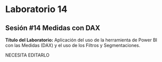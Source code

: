# Laboratorio 14

## Sesión #14 Medidas con DAX

**Título del Laboratorio:** Aplicación del uso de la herramienta de Power BI con las Medidas (DAX) y el uso de los Filtros y Segmentaciones.

NECESITA EDITARLO

<!--

**Duración:** 2 horas

**Objetivos del Laboratorio:**

1. Afianzar los conocimientos y manejo básico en Power BI para realizar las visualizaciones con ejercicios prácticos planteados.

**Materiales Necesarios:**

1. Computador con acceso a internet.
2. Colocarlo en el repositorio de GitHub
3. Ampliar el conocimiento con el curso de datos en AWS y Cisco.
4. Power BI.

**Estructura del Laboratorio:**

### Parte 1

Aplicar los temas visto en la sesión con la realización del paso a paso y capturas de pantalla del proceso y aplicación de los DAX y filtros con la segmentación, realizar una pequeña visualización, describir una corta conclusión del análisis de los datos, según el escenario planteado. Deberás colocarlo en el repositorio y anexar la captura de pantalla.

[Escenario 1](lab14_1)

[Escenario 2](lab14_2)

[Escenario 3](lab14_3)

![Captura de pantalla de github](github.png)
-->
